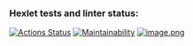 ### Hexlet tests and linter status:
[![Actions Status](https://github.com/Giovaaanni99/java-project-61/actions/workflows/hexlet-check.yml/badge.svg)](https://github.com/Giovaaanni99/java-project-61/actions)
[![Maintainability](https://api.codeclimate.com/v1/badges/ead7830aa0eb670a37e6/maintainability)](https://codeclimate.com/github/Giovaaanni99/java-project-61/maintainability)
[![image.png](https://i.postimg.cc/28Gnv3sP/image.png)](https://postimg.cc/Tpyyv2Y9)
